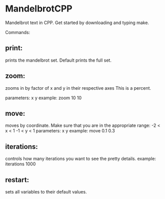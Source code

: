 # MandelbrotCPP
Mandelbrot text in CPP.  Get started by downloading and typing make.


Commands:

## print: 
prints the mandelbrot set.  Default prints the full set.

## zoom:
zooms in by factor of x and y in their respective axes
This is a percent.

parameters: x y
example: zoom 10 10

## move:
moves by coordinate.  Make sure that you are in the appropriate range: 
-2 < x < 1
-1 < y < 1
parameters: x y
example: move 0.1 0.3

## iterations:
controls how many iterations you want to see the pretty details.
example: iterations 1000

## restart:
sets all variables to their default values.
